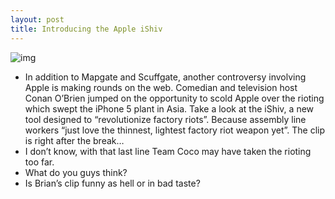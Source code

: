 ```yaml
---
layout: post
title: Introducing the Apple iShiv
---
```

![img](http://media.idownloadblog.com/wp-content/uploads/2012/09/Apple-iShiv.jpg)
* In addition to Mapgate and Scuffgate, another controversy involving Apple is making rounds on the web. Comedian and television host Conan O’Brien jumped on the opportunity to scold Apple over the rioting which swept the iPhone 5 plant in Asia. Take a look at the iShiv, a new tool designed to “revolutionize factory riots”. Because assembly line workers “just love the thinnest, lightest factory riot weapon yet”. The clip is right after the break…
* I don’t know, with that last line Team Coco may have taken the rioting too far.
* What do you guys think?
* Is Brian’s clip funny as hell or in bad taste?


